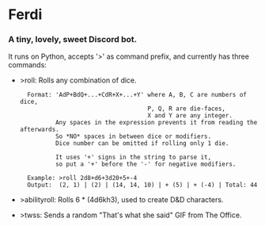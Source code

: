 # Ferdi

### A tiny, lovely, sweet Discord bot.

It runs on Python, accepts '&gt;' as command prefix,
and currently has three commands:

- &gt;roll: Rolls any combination of dice.

        Format: 'AdP+BdQ+...+CdR+X+...+Y' where A, B, C are numbers of dice,
                                          P, Q, R are die-faces, 
                                          X and Y are any integer.
                Any spaces in the expression prevents it from reading the afterwards.
                So *NO* spaces in between dice or modifiers.
                Dice number can be omitted if rolling only 1 die.

                It uses '+' signs in the string to parse it, 
                so put a '+' before the '-' for negative modifiers.
        
        Example: >roll 2d8+d6+3d20+5+-4
        Output:  (2, 1) | (2) | (14, 14, 10) | + (5) | + (-4) | Total: 44

- &gt;abilityroll: Rolls 6 * (4d6kh3), used to create D&D characters.

- &gt;twss: Sends a random "That's what she said" GIF from The Office.